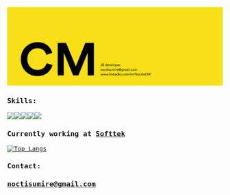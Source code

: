 <samp>

<img src="https://github.com/Noctisq/Noctisq/blob/master/1CMjs.png"/>

### Skills: 

<img src="https://img.icons8.com/color/48/000000/react-native.svg"/><img src="https://img.icons8.com/color/48/000000/javascript.svg"/><img src="https://img.icons8.com/color/48/000000/typescript.svg"/><img src="https://img.icons8.com/color/48/000000/nodejs.png"/><img src="https://img.icons8.com/color/48/000000/mongodb.png"/>

### Currently working at [Softtek](https://www.softtek.com/)
[![Top Langs](https://github-readme-stats.vercel.app/api/top-langs/?username=anuraghazra&layout=compact)](https://github.com/anuraghazra/github-readme-stats)

### Contact:
    
   ### noctisumire@gmail.com
</samp>
